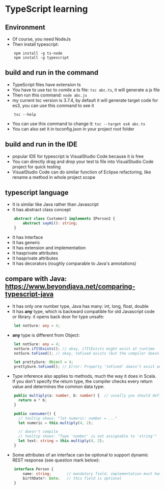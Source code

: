 # TypeScript learning

## Environment

- Of course, you need NodeJs
- Then install typescript:
```shell
    npm install -g ts-node
    npm install -g typescript
```

## build and run in the command

- TypeScript files have extension ts
- You have to use tsc to comile  a ts file: `tsc abc.ts`, it will generate a js file
- Then run this command: `node abc.js`
- my current tsc version is 3.7.4, by default it will generate target code for es3, you can use this command to see it
```shell
	tsc --help
```
- You can use this command to change it: `tsc --target es6 abc.ts`
- You can also set it in tsconfig.json in your project root folder

## build and run in the IDE

- popular IDE for typescript is VisualStudio Code because it is free
- You can directly drag and drop your test ts file into VisualStudio Code project for quick testing
- VisualStudio Code can do similar function of Eclipse refactoring, like rename a method in whole project scope

## typescript language 
- It is similar like Java rather than Javascript
- It has abstract class concept
```typescript
	abstract class Customer2 implements IPerson2 {   
		abstract sayHi(): string;
	}
```
- It has Interface
- It has generic
- It has extension and implementation
- It hasprivate attributes
- It hasprivate attributes
- It has decorators (roughly comparable to Java's annotations)

## compare with Java:  https://www.beyondjava.net/comparing-typescript-java
- It has only one number type, Java has many: int, long, float, double
- It has **any** type, which is backward compatible for old Javascript code or library. it opens back door for type unsafe:
```typescript
	let notSure: any = 4;
```
- **any** type is different from Object:
```typescript
	let notSure: any = 4;
	notSure.ifItExists(); // okay, ifItExists might exist at runtime
	notSure.toFixed(); // okay, toFixed exists (but the compiler doesn't check)

	let prettySure: Object = 4;
	prettySure.toFixed(); // Error: Property 'toFixed' doesn't exist on type 'Object'.
```
- Type inference also applies to methods, much the way it does in Scala. 
If you don't specify the return type, the compiler checks every return value and determines the common data type:
```typescript
	public multiply(a: number, b: number) {  // usually you should define like this public multiply(a: number, b: number): number {
	  return a * b;
	}

	public consumer() {
	  // tooltip shows: "let numeric: number = ..."
	  let numeric = this.multiply(4, 2);

	  // doesn't compile
	  // tooltip shows: "Type 'number' is not assignable to 'string'"
	  let text: string = this.multiply(4, 2);
	}
```
- Some attributes of an interface can be optional to support dynamic REST response (see question mark below):
```typescript
	interface Person {		
		name: string;       // mandatory field, implementation must have it
		birthDate?: Date;   // this field is optional
	}
```

